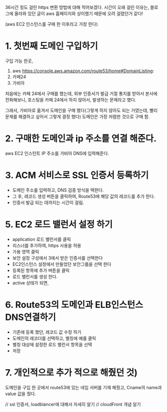 36시간 정도 걸린 https 변환 방법에 대해 적어보겠다.
시간이 오래 걸린 이유는,
블로그에 올라와 있던 글이 aws 홈페이지와 상이했기 때문에 오려 걸렸던거 같다!

(aws EC2 인스턴스를 구매 한 이후라고 가정 한다)

# 1. 첫번째 도메인 구입하기
구입 가능 한곳, 
1) aws
https://console.aws.amazon.com/route53/home#DomainListing:
2) 카페24
3) 가비아 

처음에는 카페 24에서 구매를 했는데, 
외부 인증서가 발급 거절 통지를 받아서 
본사에 전화해보니, 호스팅을 카페 24에서 하지 않아서, 발생하는 문제라고 했다.

그래서, 가비아로 옮겨서 
도메인을 구메 했다(그렇게 하지 않아도 되는 거였는데,
빨리 문제를 해결하고 싶어서 그렇게 결정 했다)
도메인은 가장 저렴한 것으로 구매 함.

# 2. 구매한 도메인과 ip 주소를 연결 해준다.
aws EC2 인스턴트 IP 주소를 가비아 DNS에 입력해준다.

# 3. ACM 서비스로 SSL 인증서 등록하기
- 도메인 주소를 입력하고, DNS 검증 방식을 택한다.
- 그 후, 레코드 생성 버튼을 클릭하여, Route53에
해당 값의 레코드를 추가 한다.
- 인증서 발급 되는 데까지는 시간이 걸림.


# 5. EC2 로드 밸런서 설정 하기 
- application 로드 밸런서를 클릭
- 리스너를 추가하여, https 사용을 허용
- 가용 영역 클릭 
- 보안 설정 구성에서 3에서 받은 인증서를 선택한다
- EC2인스턴스 설정에서 만들었던 보안그룹을 선택 한다
- 등록된 항목에 추가 버튼을 클릭
- 로드 밸런서를 생성 한다.
- active 상태가 되면, 


# 6. Route53의 도메인과 ELB인스턴스 DNS연결하기 
- 기존에 등록 했던, 레코드 값 수정 하기
- 도메인의 레코더를 선택하고, 별칭에 예를 클릭
- 별칭 대상에 설정한 로드 밸런서 항목을 선택
- 저장 

# 7. 개인적으로 추가 적으로 해줬던 것)
도메인을 구입 한 곳에서 
route53에 있는 네임 서버를 기재 해줬고,
Cname의 name과 value 값을 줬다.


// ssl 인증서, loadblancer에 대해서 자세히 알기
// cloudFront 개념 알기 


